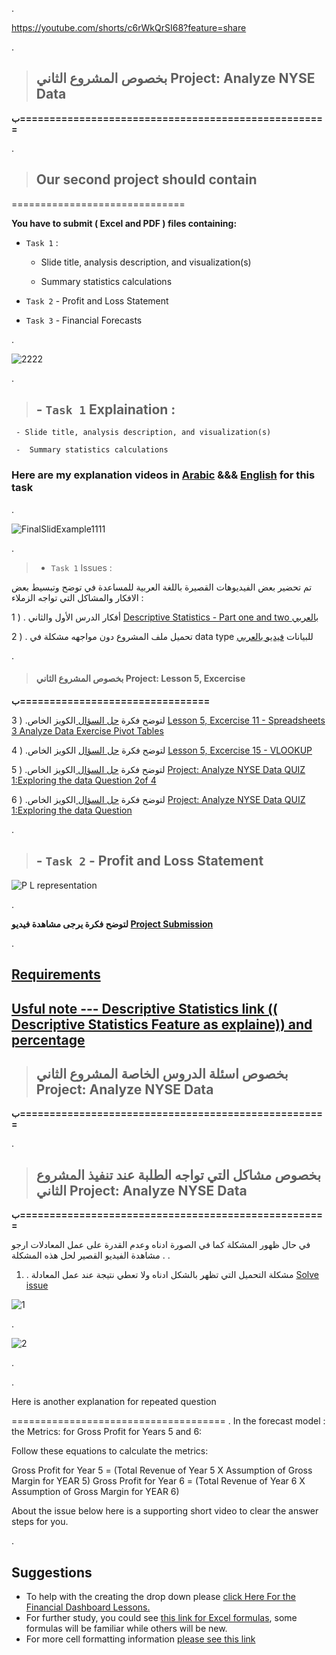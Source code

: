 .

https://youtube.com/shorts/c6rWkQrSI68?feature=share

. 

 > ## بخصوص المشروع الثاني  Project: Analyze NYSE Data


  **ب====================================================**

.

> ## Our second project should contain

==============================

**You have to submit  ( Excel  and  PDF  ) files containing:**

- `Task 1`  : 

     - Slide title, analysis description, and visualization(s)
     
     -  Summary statistics calculations

- `Task 2` - Profit and Loss Statement

- `Task 3` - Financial Forecasts

.

![2222](https://user-images.githubusercontent.com/36210723/194735657-81b1ed4d-97a3-4142-a6a9-5788a60386ac.png)




.



> ## - `Task 1` Explaination  : 

     - Slide title, analysis description, and visualization(s)
     
     -  Summary statistics calculations

### Here are my explanation videos in [Arabic](https://www.youtube.com/watch?v=TyK8Eo0meyI) &&&  [English]() for this task


.

![FinalSlidExample1111](https://user-images.githubusercontent.com/36210723/194988181-349ce364-ac40-495f-8e5a-1395f9644e5e.png)


.


 > - `Task 1` Issues  : 



 تم تحضير بعض الفيديوهات القصيرة  باللغة العربية  للمساعدة في توضح وتبسيط بعض الافكار والمشاكل التي تواجه الزملاء : 

 1 )  . أفكار الدرس الأول والثاني  [  Descriptive Statistics - Part one and two بالعربي  ](https://www.youtube.com/watch?v=M2dyUSixXDM&list=PLVvPFH7DSPJPRldULv8Us9-IJiGUFkMCY&index=2)
 
 
 
2 )  . تحميل ملف المشروع دون مواجهه  مشكلة في data type للبيانات [  فيديو بالعربي ](https://www.youtube.com/watch?v=ufcy53zHt40&list=PLVvPFH7DSPJNib3tUsP8FzaHPzN-6cmAx&index=14)



.


 > #### بخصوص المشروع الثاني  Project:  Lesson 5, Excercise 
 > 
  **ب================================**


3 ) .لتوضح فكرة [حل السؤال  ](https://learn.udacity.com/nanodegrees/nd098-mcit/parts/cd0022/lessons/ls0224/concepts/25d04070-e0d4-49b0-b80d-c40718734b00)  الكويز الخاص  [Lesson 5, Excercise 11 - Spreadsheets 3 Analyze Data Exercise Pivot Tables](https://www.youtube.com/watch?v=0mvr7QYP2K8&list=PLVvPFH7DSPJPRldULv8Us9-IJiGUFkMCY&index=5)



4 ) .لتوضح فكرة [حل السؤال](https://learn.udacity.com/nanodegrees/nd098-mcit/parts/cd0022/lessons/ls0224/concepts/f6d8f067-2963-4ce0-9726-47f1fd4876ba) الكويز الخاص  [Lesson 5, Excercise 15 - VLOOKUP](https://www.youtube.com/watch?v=d8ZU5e0Bxik)



5 ) .لتوضح فكرة  [حل السؤال  ](https://learn.udacity.com/nanodegrees/nd098-mcit/parts/cd0022/lessons/69de80a9-c8ac-4fd1-8724-93d4789cde45/concepts/5e889fb9-623b-4271-8a70-abdeb0e05b0f) الكويز الخاص  [Project: Analyze NYSE Data QUIZ 1:Exploring the data Question 2of 4 ](https://www.youtube.com/watch?v=dsx5xy0PfgI)



6 ) .لتوضح فكرة  [حل السؤال  ](https://learn.udacity.com/nanodegrees/nd098-mcit/parts/cd0022/lessons/69de80a9-c8ac-4fd1-8724-93d4789cde45/concepts/79393f0d-17c4-485d-921c-8fd640986814)  الكويز الخاص   [Project: Analyze NYSE Data QUIZ 1:Exploring the data Question  ]()





.


> ## - `Task 2` - Profit and Loss Statement

![P   L representation](https://user-images.githubusercontent.com/36210723/194736299-042a4089-c4c5-41d3-8635-0cafd9e37c86.gif)



.

**لتوضح فكرة يرجى مشاهدة فيديو  [Project Submission](https://www.youtube.com/watch?v=hFxmWxCtHiA&list=PLVvPFH7DSPJPRldULv8Us9-IJiGUFkMCY&index=7)**



.

## [Requirements](https://review.udacity.com/#!/reviews/3733543)

## [Usful note  --- Descriptive Statistics link (( Descriptive Statistics Feature as explaine)) and percentage ](https://review.udacity.com/#!/submissions/3745110)







 > ## بخصوص اسئلة الدروس الخاصة المشروع الثاني  Project: Analyze NYSE Data


  **ب====================================================**

.






 > ## بخصوص مشاكل التي تواجه الطلبة عند تنفيذ المشروع الثاني  Project: Analyze NYSE Data


  **ب====================================================**



 في حال ظهور المشكلة كما في الصورة ادناه وعدم القدرة على عمل المعادلات ارجو مشاهدة الفيديو القصير لحل هذه المشكلة . 
.


1) . مشكلة التحميل التي تظهر بالشكل ادناه ولا تعطي نتيجة عند عمل المعادلة [Solve issue  ](https://www.youtube.com/watch?v=IaYMZv23Br0&list=PLVvPFH7DSPJNib3tUsP8FzaHPzN-6cmAx&index=22)



![1](https://user-images.githubusercontent.com/36210723/196017687-dc493985-eb84-443a-9e20-25ec323c40d4.png)

.

![2](https://user-images.githubusercontent.com/36210723/196017686-3891b229-98af-42e0-9274-4227475336ab.png)


.


.


Here is another  explanation for repeated question

=====================================
.
 In the forecast model : the Metrics:  for Gross Profit for Years 5 and 6:

Follow these equations to calculate the metrics:


Gross Profit for Year 5 = (Total Revenue of Year 5 X Assumption of Gross Margin for YEAR 5)
Gross Profit for Year 6 = (Total Revenue of Year 6 X Assumption of Gross Margin for YEAR 6)


About the issue below here is a supporting short video to clear the answer steps for you.




.

## Suggestions

- To help with the creating the drop down please [click Here For the Financial Dashboard Lessons.](https://classroom.udacity.com/nanodegrees/nd098/parts/5966ce46-17c7-4491-9856-6fa905d02a83/modules/28f776f2-89c3-417c-8569-41b59a2df372/lessons/155aa1ab-cee4-40fc-9886-181e36a9d71b/concepts/c9ee13b9-e45e-4a74-9468-8ad1abfd4d29)
- For further study, you could see [this link for Excel formulas](https://corporatefinanceinstitute.com/resources/excel/study/advanced-excel-formulas-must-know/), some formulas will be familiar while others will be new.
- For more cell formatting information [please see this link](https://www.excel-easy.com/basics/format-cells.html)

